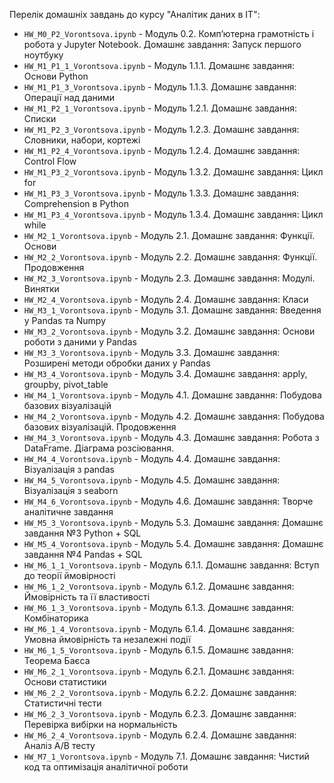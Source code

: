 Перелік домашніх завдань до курсу "Аналітик даних в ІТ":

- `HW_M0_P2_Vorontsova.ipynb`   - Модуль 0.2. Компʼютерна грамотність і робота у Jupyter Notebook. Домашнє завдання: Запуск першого ноутбуку
- `HW_M1_P1_1_Vorontsova.ipynb` - Модуль 1.1.1. Домашнє завдання: Основи Python
- `HW_M1_P1_3_Vorontsova.ipynb` - Модуль 1.1.3. Домашнє завдання: Операції над даними
- `HW_M1_P2_1_Vorontsova.ipynb` - Модуль 1.2.1. Домашнє завдання: Списки
- `HW_M1_P2_3_Vorontsova.ipynb` - Модуль 1.2.3. Домашнє завдання: Словники, набори, кортежі
- `HW_M1_P2_4_Vorontsova.ipynb` - Модуль 1.2.4. Домашнє завдання: Control Flow
- `HW_M1_P3_2_Vorontsova.ipynb` - Модуль 1.3.2. Домашнє завдання: Цикл for
- `HW_M1_P3_3_Vorontsova.ipynb` - Модуль 1.3.3. Домашнє завдання: Comprehension в Python
- `HW_M1_P3_4_Vorontsova.ipynb` - Модуль 1.3.4. Домашнє завдання: Цикл while
- `HW_M2_1_Vorontsova.ipynb`    - Модуль 2.1. Домашнє завдання: Функції. Основи
- `HW_M2_2_Vorontsova.ipynb`    - Модуль 2.2. Домашнє завдання: Функції. Продовження
- `HW_M2_3_Vorontsova.ipynb`    - Модуль 2.3. Домашнє завдання: Модулі. Винятки
- `HW_M2_4_Vorontsova.ipynb`    - Модуль 2.4. Домашнє завдання: Класи
- `HW_M3_1_Vorontsova.ipynb`    - Модуль 3.1. Домашнє завдання: Введення у Pandas та Numpy
- `HW_M3_2_Vorontsova.ipynb`    - Модуль 3.2. Домашнє завдання: Основи роботи з даними у Pandas
- `HW_M3_3_Vorontsova.ipynb`    - Модуль 3.3. Домашнє завдання: Розширені методи обробки даних у Pandas
- `HW_M3_4_Vorontsova.ipynb`    - Модуль 3.4. Домашнє завдання: apply, groupby, pivot_table
- `HW_M4_1_Vorontsova.ipynb`    - Модуль 4.1. Домашнє завдання: Побудова базових візуалізацій
- `HW_M4_2_Vorontsova.ipynb`    - Модуль 4.2. Домашнє завдання: Побудова базових візуалізацій. Продовження
- `HW_M4_3_Vorontsova.ipynb`    - Модуль 4.3. Домашнє завдання: Робота з DataFrame. Діаграма розсіювання.
- `HW_M4_4_Vorontsova.ipynb`    - Модуль 4.4. Домашнє завдання: Візуалізація з pandas
- `HW_M4_5_Vorontsova.ipynb`    - Модуль 4.5. Домашнє завдання: Візуалізація з seaborn
- `HW_M4_6_Vorontsova.ipynb`    - Модуль 4.6. Домашнє завдання: Творче аналітичне завдання
- `HW_M5_3_Vorontsova.ipynb`    - Модуль 5.3. Домашнє завдання: Домашнє завдання №3 Python + SQL
- `HW_M5_4_Vorontsova.ipynb`    - Модуль 5.4. Домашнє завдання: Домашнє завдання №4 Pandas + SQL
- `HW_M6_1_1_Vorontsova.ipynb`  - Модуль 6.1.1. Домашнє завдання: Вступ до теорії ймовірності
- `HW_M6_1_2_Vorontsova.ipynb`  - Модуль 6.1.2. Домашнє завдання: Ймовірність та її властивості
- `HW_M6_1_3_Vorontsova.ipynb`  - Модуль 6.1.3. Домашнє завдання: Комбінаторика
- `HW_M6_1_4_Vorontsova.ipynb`  - Модуль 6.1.4. Домашнє завдання: Умовна ймовірність та незалежні події
- `HW_M6_1_5_Vorontsova.ipynb`  - Модуль 6.1.5. Домашнє завдання: Теорема Баєса
- `HW_M6_2_1_Vorontsova.ipynb`  - Модуль 6.2.1. Домашнє завдання: Основи статистики
- `HW_M6_2_2_Vorontsova.ipynb`  - Модуль 6.2.2. Домашнє завдання: Статистичні тести
- `HW_M6_2_3_Vorontsova.ipynb`  - Модуль 6.2.3. Домашнє завдання: Перевірка вибірки на нормальність
- `HW_M6_2_4_Vorontsova.ipynb`  - Модуль 6.2.4. Домашнє завдання: Аналіз A/B тесту
- `HW_M7_1_Vorontsova.ipynb`  - Модуль 7.1. Домашнє завдання: Чистий код та оптимізація аналітичної роботи
